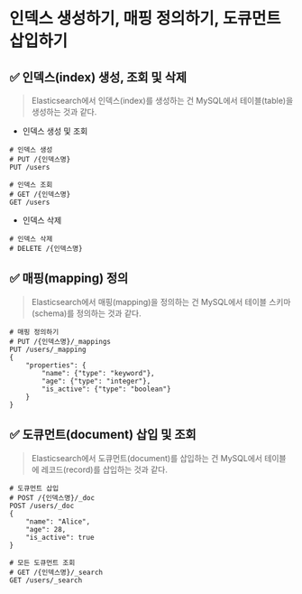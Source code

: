 # 인덱스 생성하기, 매핑 정의하기, 도큐먼트 삽입하기

## ✅ 인덱스(index) 생성, 조회 및 삭제
> Elasticsearch에서 인덱스(index)를 생성하는 건 MySQL에서 테이블(table)을 생성하는 것과 같다.

* 인덱스 생성 및 조회
```
# 인덱스 생성
# PUT /{인덱스명}
PUT /users

# 인덱스 조회
# GET /{인덱스명}
GET /users
```

* 인덱스 삭제
```
# 인덱스 삭제
# DELETE /{인덱스명}
```

## ✅ 매핑(mapping) 정의
> Elasticsearch에서 매핑(mapping)을 정의하는 건 MySQL에서 테이블 스키마(schema)를 정의하는 것과 같다.
```
# 매핑 정의하기
# PUT /{인덱스명}/_mappings
PUT /users/_mapping
{
    "properties": {
        "name": {"type": "keyword"},
        "age": {"type": "integer"},
        "is_active": {"type": "boolean"}
    }
}
```

## ✅ 도큐먼트(document) 삽입 및 조회
> Elasticsearch에서 도큐먼트(document)를 삽입하는 건 MySQL에서 테이블에 레코드(record)를 삽입하는 것과 같다.
```
# 도큐먼트 삽입
# POST /{인덱스명}/_doc
POST /users/_doc
{
    "name": "Alice",
    "age": 28,
    "is_active": true
}

# 모든 도큐먼트 조회
# GET /{인덱스명}/_search
GET /users/_search
```